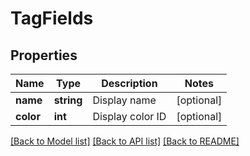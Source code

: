 # TagFields

## Properties
Name | Type | Description | Notes
------------ | ------------- | ------------- | -------------
**name** | **string** | Display name | [optional] 
**color** | **int** | Display color ID | [optional] 

[[Back to Model list]](../README.md#documentation-for-models) [[Back to API list]](../README.md#documentation-for-api-endpoints) [[Back to README]](../README.md)


